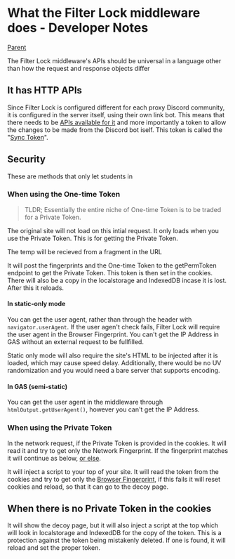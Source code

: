 # What the Filter Lock middleware does - Developer Notes

[Parent](../Index.md)

The Filter Lock middleware's APIs should be universal in a language other than how the request and response objects differ

## It has HTTP APIs

Since Filter Lock is configured different for each proxy Discord community, it is configured in the server itself, using their own link bot. This means that there needs to be [APIs available for it](../for%20devs/standards/API%20Endpoints%20for%20Link%20Bot%20Locking.md) and more importantly a token to allow the changes to be made from the Discord bot iself. This token is called the "[Sync Token](./Sync%20Token.md)".

## Security

These are methods that only let students in

### When using the One-time Token

> TLDR; Essentially the entire niche of One-time Token is to be traded for a Private Token.

The original site will not load on this intial request. It only loads when you use the Private Token. This is for getting the Private Token.

The temp will be recieved from a fragment in the URL

It will post the fingerprints and the One-time Token to the getPermToken endpoint to get the Private Token. This token is then set in the cookies. There will also be a copy in the localstorage and IndexedDB incase it is lost. After this it reloads.

#### In static-only mode

You can get the user agent, rather than through the header with `navigator.userAgent`. If the user agen't check fails, Filter Lock will require the user agent in the Browser Fingerprint. You can't get the IP Address in GAS without an external request to be fullfilled.

Static only mode will also require the site's HTML to be injected after it is loaded, which may cause speed delay. Additionally, there would be no UV randomization and you would need a bare server that supports encoding.

#### In GAS (semi-static)

You can get the user agent in the middleware through `htmlOutput.getUserAgent()`, however you can't get the IP Address.

### When using the Private Token

In the network request, if the Private Token is provided in the cookies. It will read it and try to get only the Network Fingerprint. If the fingerprint matches it will continue as below, [or else](#when-there-is-no-private-token-in-the-cookies).

It will inject a script to your top of your site. It will read the token from the cookies and try to get only the [Browser Fingerprint](https://www.thumbmarkjs.com), if this fails it will reset cookies and reload, so that it can go to the decoy page.

## When there is no Private Token in the cookies

It will show the decoy page, but it will also inject a script at the top which will look in localstorage and IndexedDB for the copy of the token. This is a protection against the token being mistakenly deleted. If one is found, it will reload and set the proper token.
